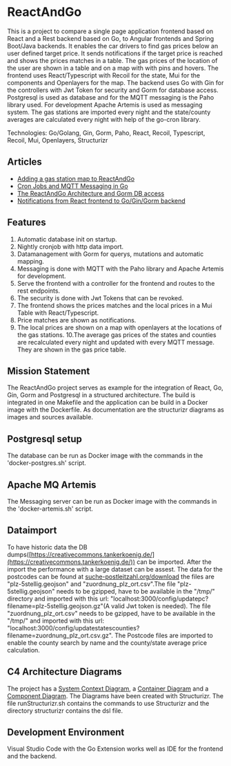 # ReactAndGo
This is a project to compare a single page application frontend based on React and a Rest backend based on Go, to Angular frontends and Spring Boot/Java backends. It enables the car drivers to find gas prices below an user defined target price. It sends notifications if the target price is reached and shows the prices matches in a table. The gas prices of the location of the user are shown in a table and on a map with with pins and hovers. The frontend uses React/Typescript  with Recoil for the state, Mui for the components and Openlayers for the map. The backend uses Go with Gin for the controllers with Jwt Token for security and Gorm for database access. Postgresql is used as database and for the MQTT messaging is the Paho library used. For development Apache Artemis is used as messaging system. The gas stations are imported every night and the state/county averages are calculated every night with help of the go-cron library. 

Technologies: Go/Golang, Gin, Gorm, Paho, React, Recoil, Typescript, Recoil, Mui, Openlayers, Structurizr

## Articles
* [Adding a gas station map to ReactAndGo](https://angular2guy.wordpress.com/2023/06/16/adding-a-gas-station-map-to-reactandgo/)
* [Cron Jobs and MQTT Messaging in Go](https://angular2guy.wordpress.com/2023/03/27/cron-jobs-and-mqtt-messaging-in-go/)
* [The ReactAndGo Architecture and Gorm DB access](https://angular2guy.wordpress.com/2023/02/26/the-reactandgo-architecture-and-gorm-db-access/)
* [Notifications from React frontend to Go/Gin/Gorm backend](https://angular2guy.wordpress.com/2023/03/09/notifications-from-react-frontend-to-go-gin-gorm-backend/)

## Features
1. Automatic database init on startup.
2. Nightly cronjob with http data import.
3. Datamanagement with Gorm for querys, mutations and automatic mapping.
4. Messaging is done with MQTT with the Paho library and Apache Artemis for development. 
5. Serve the frontend with a controller for the frontend and routes to the rest endpoints. 
6. The security is done with Jwt Tokens that can be revoked.
7. The frontend shows the prices matches and the local prices in a Mui Table with React/Typescript.
8. Price matches are shown as notifications. 
9. The local prices are shown on a map with openlayers at the locations of the gas stations.
10.The average gas prices of the states and counties are recalculated every night and updated with every MQTT message. They are shown in the gas price table.

## Mission Statement 
The ReactAndGo project serves as example for the integration of React, Go, Gin, Gorm and Postgresql in a structured architecture. The build is integrated in one Makefile and the application can be build in a Docker image with the Dockerfile. As documentation are the structurizr diagrams as images and sources available.

## Postgresql setup
The database can be run as Docker image with the commands in the 'docker-postgres.sh' script. 

## Apache MQ Artemis
The Messaging server can be run as Docker image with the commands in the 'docker-artemis.sh' script. 

## Dataimport
To have historic data the DB dumps([https://creativecommons.tankerkoenig.de/](https://creativecommons.tankerkoenig.de/)) can be imported. After the import the performance with a large dataset can be assest. The data for the postcodes can be found at [suche-postleitzahl.org/download](https://www.suche-postleitzahl.org/downloads) the files are "plz-5stellig.geojson" and "zuordnung_plz_ort.csv".The file "plz-5stellig.geojson" needs to be gzipped, have to be available in the "/tmp/" directory and imported with this url: "localhost:3000/config/updatepc?filename=plz-5stellig.geojson.gz"(A valid Jwt token is needed). The file "zuordnung_plz_ort.csv" needs to be gzipped, have to be available in the "/tmp/" and imported with this url: "localhost:3000/config/updatestatescounties?filename=zuordnung_plz_ort.csv.gz". The Postcode files are imported to enable the county search by name and the county/state average price calculation.

## C4 Architecture Diagrams
The project has a [System Context Diagram](structurizr/diagrams/structurizr-1-SystemContext.svg), a [Container Diagram](structurizr/diagrams/structurizr-1-Containers.svg) and a [Component Diagram](structurizr/diagrams/structurizr-1-Components.svg). The Diagrams have been created with Structurizr. The file runStructurizr.sh contains the commands to use Structurizr and the directory structurizr contains the dsl file.

## Development Environment
Visual Studio Code with the Go Extension works well as IDE for the frontend and the backend.